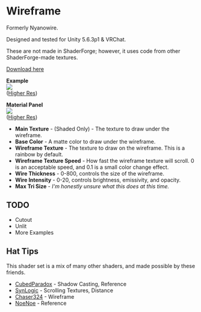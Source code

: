 # Wireframe
Formerly Nyanowire.

Designed and tested for Unity 5.6.3p1 & VRChat.

These are not made in ShaderForge; however, it uses code from other ShaderForge-made textures.

[Download here](https://github.com/kayteh/nyanowire/releases/download/v0.1.1/nyanowire-v0.1.1.unitypackage)

**Example**  
<a href="https://gfycat.com/WeirdGlaringHake" target="_blank"><img src="https://thumbs.gfycat.com/WeirdGlaringHake-size_restricted.gif" /></a>  
([Higher Res](https://gfycat.com/WeirdGlaringHake))

**Material Panel**  
<a href="https://i.imgur.com/EP1mx8T.png" target="_blank"><img src="https://i.imgur.com/EP1mx8T.png" /></a>  
([Higher Res](https://i.imgur.com/EP1mx8T.png))

- **Main Texture** - (Shaded Only) - The texture to draw under the wireframe.
- **Base Color** - A matte color to draw under the wireframe.
- **Wireframe Texture** - The texture to draw on the wireframe. This is a rainbow by default.
- **Wireframe Texture Speed** - How fast the wireframe texture will scroll. 0 is an acceptable speed, and 0.1 is a small color change effect.
- **Wire Thickness** - 0-800, controls the size of the wireframe.
- **Wire Intensity** - 0-20, controls brightness, emissivity, and opacity.
- **Max Tri Size** - *I'm honestly unsure what this does at this time.*

## TODO

- Cutout
- Unlit
- More Examples

## Hat Tips

This shader set is a mix of many other shaders, and made possible by these friends.

- [CubedParadox](https://github.com/cubedparadox/Cubeds-Unity-Shaders) - Shadow Casting, Reference
- [SynLogic](https://github.com/synlogic/Syns-Unity-Shaders) - Scrolling Textures, Distance
- [Chaser324](https://github.com/Chaser324/unity-wireframe) - Wireframe
- [NoeNoe](https://vrcat.club/threads/updated-2-2-18-noenoe-overlay-shaders.157/) - Reference
